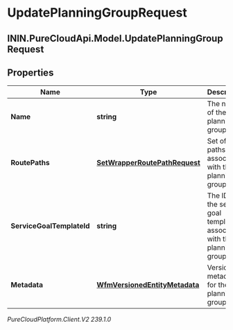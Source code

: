 # UpdatePlanningGroupRequest

## ININ.PureCloudApi.Model.UpdatePlanningGroupRequest

## Properties

|Name | Type | Description | Notes|
|------------ | ------------- | ------------- | -------------|
| **Name** | **string** | The name of the planning group | [optional] |
| **RoutePaths** | [**SetWrapperRoutePathRequest**](SetWrapperRoutePathRequest) | Set of route paths to associate with the planning group | [optional] |
| **ServiceGoalTemplateId** | **string** | The ID of the service goal template to associate with this planning group | [optional] |
| **Metadata** | [**WfmVersionedEntityMetadata**](WfmVersionedEntityMetadata) | Version metadata for the planning group | |



_PureCloudPlatform.Client.V2 239.1.0_
